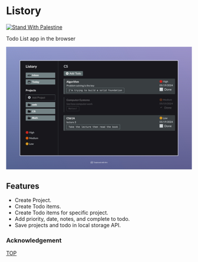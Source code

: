 # Listory

[![Stand With Palestine](https://raw.githubusercontent.com/TheBSD/StandWithPalestine/main/banner-no-action.svg)](https://TheBSD.github.io/StandWithPalestine/)

Todo List app in the browser

[![Demo](src/images/listory.jpeg)](https://gazzaar.github.io/listory/)

## Features

- Create Project.
- Create Todo items.
- Create Todo items for specific project.
- Add priority, date, notes, and complete to todo.
- Save projects and todo in local storage API.

### Acknowledgement

[TOP](https://www.theodinproject.com/lessons/node-path-javascript-todo-list)
